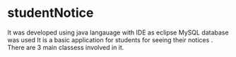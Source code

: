 # studentNotice
It was developed using java langauage with IDE as eclipse
MySQL database was used 
It is  a basic application for students for seeing their notices .
There are 3 main classess involved in it.
